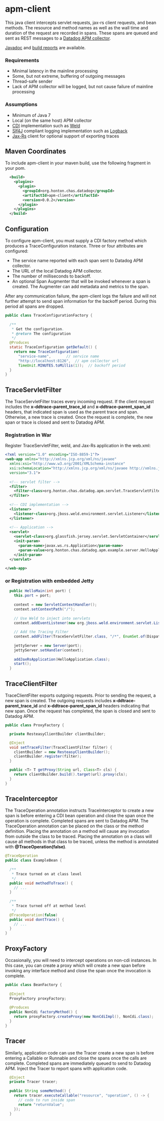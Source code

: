 # apm-client
This java client intercepts servlet requests, jax-rs client requests, and bean methods.  The resource
and method names as well as the wall time and duration of the request are recorded in spans.  These
spans are queued and sent as REST messages to a [Datadog APM collector](https://www.datadoghq.com/apm/).

[Javadoc](https://chonton.github.io/apm-client/0.0.2/client/apidocs/index.html) and [build reports](https://chonton.github.io/apm-client/0.0.2/client/project-reports.html) are available.

### Requirements
* Minimal latency in the mainline processing
* Some, but not extreme, buffering of outgoing messages
* Thread-safe sender
* Lack of APM collector will be logged, but not cause failure of mainline processing

### Assumptions
* Minimum of Java 7
* Local (on the same host) APM collector
* [CDI](http://www.cdi-spec.org/) implementation such as [Weld](http://weld.cdi-spec.org/)
* [Slf4J](https://www.slf4j.org/) compliant logging implementation such as [Logback](http://logback.qos.ch/)
* [Jax-Rs](https://jax-rs-spec.java.net/) client for optional support of exporting traces

## Maven Coordinates
To include apm-client in your maven build, use the following fragment in your pom.
```xml
  <build>
    <plugins>
      <plugin>
        <groupId>org.honton.chas.datadog</groupId>
        <artifactId>apm-client</artifactId>
        <version>0.0.2</version>
      </plugin>
    </plugins>
  </build>
```

## Configuration
To configure apm-client, you must supply a CDI factory method which produces a TraceConfiguration
instance.  Three or four attributes are configured:
* The service name reported with each span sent to Datadog APM collector.
* The URL of the local Datadog APM collector.
* The number of milliseconds to backoff.
* An optional Span Augmenter that will be invoked whenever a span is created.  The Augmenter can add
metadata and metrics to the span.

After any communication failure, the apm-client logs the failure and will not further attempt to 
send span information for the backoff period.  During this period all spans are dropped.

```java
public class TraceConfigurationFactory {
  
  /**
   * Get the configuration.
   * @return The configuration
   */
  @Produces
  static TraceConfiguration getDefault() {
    return new TraceConfiguration(
      "service-name",       // service name
      "http://localhost:8126",  // apm collector url
      TimeUnit.MINUTES.toMillis(1));  // backoff period
  }
}
```

## TraceServletFilter
The TraceServletFilter traces every incoming request.  If the client request includes the
**x-ddtrace-parent_trace_id** and **x-ddtrace-parent_span_id** headers, that indicated span is used as
the parent trace and span.  Otherwise, a new trace is created.  Once the request is complete, the
new span or trace is closed and sent to Datadog APM.

### Registration in War
Register TraceServletFilter, weld, and Jax-Rs application in the web.xml:

```xml
<?xml version="1.0" encoding="ISO-8859-1"?>
<web-app xmlns="http://xmlns.jcp.org/xml/ns/javaee"
  xmlns:xsi="http://www.w3.org/2001/XMLSchema-instance"
  xsi:schemaLocation="http://xmlns.jcp.org/xml/ns/javaee http://xmlns.jcp.org/xml/ns/javaee/web-app_3_1.xsd"
  version="3.1">
  
  <!-- servlet filter -->
  <filter>
    <filter-class>org.honton.chas.datadog.apm.servlet.TraceServletFilter</filter-class>
  </filter>
  
  <!-- CDI implementation -->
  <listener>
    <listener-class>org.jboss.weld.environment.servlet.Listener</listener-class>
  </listener>
  
  <!-- Application -->
  <servlet>
    <servlet-class>org.glassfish.jersey.servlet.ServletContainer</servlet-class>
    <init-param>
      <param-name>javax.ws.rs.Application</param-name>
      <param-value>org.honton.chas.datadog.apm.example.server.HelloApplication</param-value>
    </init-param>
  </servlet>
  
</web-app>
```

### or Registration with embedded Jetty
```java
  public HelloMain(int port) {
    this.port = port;
  
    context = new ServletContextHandler();
    context.setContextPath("/");
  
    // Use Weld to inject into servlets
    context.addEventListener(new org.jboss.weld.environment.servlet.Listener());
  
    // Add the Tracing Filter
    context.addFilter(TraceServletFilter.class, "/*", EnumSet.of(DispatcherType.REQUEST));
  
    jettyServer = new Server(port);
    jettyServer.setHandler(context);
  
    addJaxRsApplication(HelloApplication.class);
    start();
  }
```

## TraceClientFilter
TraceClientFilter exports outgoing requests.  Prior to sending the request, a new span is created.
The outgoing requests includes **x-ddtrace-parent_trace_id** and **x-ddtrace-parent_span_id** headers
indicating that new span.  Once the request has completed, the span is closed and sent to Datadog APM.

```java
public class ProxyFactory {

  private ResteasyClientBuilder clientBuilder;

  @Inject
  void setTraceFilter(TraceClientFilter filter) {
    clientBuilder = new ResteasyClientBuilder();
    clientBuilder.register(filter);
  }

  public <T> T getProxy(String url, Class<T> cls) {
    return clientBuilder.build().target(url).proxy(cls);
  }
}
```

## TraceInterceptor
The TraceOperation annotation instructs TraceInterceptor to create a new span is before entering a
CDI bean operation and close the span once the operation is complete.  Completed spans are sent to
Datadog APM.  The TraceOperation annotation can be placed on the class or the method definition.
Placing the annotation on a method will cause any invocation from outside the class to be traced. 
Placing the annotation on a class will cause all methods in that class to be traced, unless the
method is annotated with **@TraceOperation(false)**.
```java
@TraceOperation
public class ExampleBean {
  
  /**
   * Trace turned on at class level
   */
  public void methodToTrace() {
    // ...
  }
  
  /**
   * Trace turned off at method level
   */
  @TraceOperation(false)
  public void dontTrace() {
    // ...
  }
}
```

## ProxyFactory
Occasionally, you will need to intercept operations on non-cdi instances.  In this case, you can 
create a proxy which will create a new span before invoking any interface method and close the span
once the invocation is complete.
```java
public class BeanFactory {
  
  @Inject
  ProxyFactory proxyFactory;
  
  @Produces
  public NonCdi factoryMethod() {
    return proxyFactory.createProxy(new NonCdiImpl(), NonCdi.class);
  }
}
```

## Tracer
Similarly, application code can use the Tracer create a new span is before entering a Callable or
Runnable and close the spans once the calls are complete.  Completed spans are immediately
queued to send to Datadog APM.  Inject the Tracer to report spans with application code.
```java
  @Inject
  private Tracer tracer;
  
  public String someMethod() {
    return tracer.executeCallable("resource", "operation", () -> {  
      // code to run inside span
      return "returnValue";
    });
  }
```
